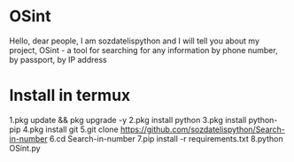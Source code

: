 # OSint

Hello, dear people, I am sozdatelispython and I will tell you about my project, OSint - a tool for searching for any information by phone number, by passport, by IP address

# Install in termux
1.pkg update && pkg upgrade -y
2.pkg install python
3.pkg install python-pip
4.pkg install git
5.git clone https://github.com/sozdatelispython/Search-in-number
6.cd Search-in-number
7.pip install -r requirements.txt
8.python OSint.py
